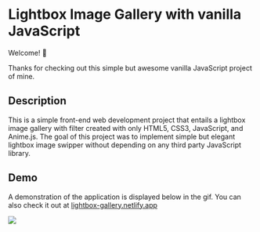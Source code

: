 # Lightbox Image Gallery with vanilla JavaScript

Welcome! 👋

Thanks for checking out this simple but awesome vanilla JavaScript project of mine.

## Description

This is a simple front-end web development project that entails a lightbox image gallery with filter created with only HTML5, CSS3, JavaScript, and Anime.js. The goal of this project was to implement simple but elegant lightbox image swipper without depending on any third party JavaScript library.

## Demo

A demonstration of the application is displayed below in the gif. You can also check it out at [lightbox-gallery.netlify.app](https://lightbox-gallery.netlify.app)

![](https://github.com/prince381/image-gallery/blob/master/img.gif)
